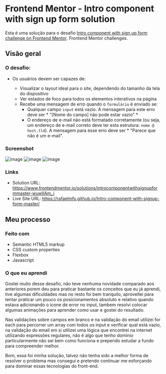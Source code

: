# Frontend Mentor - Intro component with sign up form solution

Esta é uma solução para o desafio [Intro component with sign up form challenge on Frontend Mentor](https://www.frontendmentor.io/challenges/intro-component-with-signup-form-5cf91bd49edda32581d28fd1). Frontend Mentor challenges.



## Visão geral

### O desafio: 

- Os usuários devem ser capazes de:

  - Visualizar o layout ideal para o site, dependendo do tamanho da tela do dispositivo
  - Ver estados de foco para todos os elementos interativos na página
  - Recebe uma mensagem de erro quando o `formulário` é enviado se:
    - Qualquer campo `input` está vazio. A mensagem para este erro deve ser * "[Nome do campo] não pode estar vazio" *
    - O endereço de e-mail não está formatado corretamente (ou seja, um endereço de e-mail correto deve ter esta estrutura: `nome @ host.tld`). A mensagem para esse erro deve ser * "Parece que não é um e-mail".

### Screenshot

![image](https://user-images.githubusercontent.com/80429145/122317991-c78a3e00-cef4-11eb-8a1a-4446f4e73411.png)
![image](https://user-images.githubusercontent.com/80429145/122318005-cbb65b80-cef4-11eb-8bc1-ee8b5aec2bff.png)
![image](https://user-images.githubusercontent.com/80429145/122318014-cf49e280-cef4-11eb-9494-b0b1a2067f45.png)


### Links

- Solution URL: https://www.frontendmentor.io/solutions/introcomponentwithsignupformmaster-wuwIlAm_j
- Live Site URL: https://rafaelmfs.github.io/Intro-component-with-signup-form-master/

## Meu processo

### Feito com

- Semantic HTML5 markup
- CSS custom properties
- Flexbox
- Javascript

### O que eu aprendi

Gostei muito desse desafio, não teve nenhuma novidade comparado aos anteriores porem deu para praticar bastante os conceitos que eu já aprendi, tive algumas dificuldades mas no resto foi bem tranquilo, aproveitei para tentar praticar um pouco os posicionamentos absoluto e relativo quando estava adicionando o icone de error no input, tambem resolvi colocar algumas animações para aprender como usar e gostei do resultado.

Nas validações sobre campos em branco e na validação do email utilizei for each para percorrer um array com todos os input e verificar qual está vazio, na validação do email em si utilizei uma lógica que encontrei na internet utilizando expressões regulares, não é algo que tenho dominio particularmente não sei bem como funciona e prependo estudar a fundo para compreender melhor. 

Bom, essa foi minha solução, talvez não tenha sido a melhor forma de resolver o problema mas consegui e pretendo continuar me esforçando para dominar essas tecnologias do front-end.

